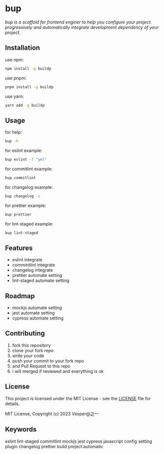 # bup

_bup is a scaffold for frontend enginer to help you configure your project. progressively and automatically integrate development dependency of your project._

## Installation

use npm:

```bash
npm install -g buildp
```

use pnpm:

```bash
pnpm install -g buildp
```

use yarn:

```bash
yarn add -g buildp
```

## Usage

for help:

```bash
bup -h
```

for eslint example:

```bash
bup eslint -f "yml"
```

for commitlint example:

```bash
bup commitlint
```

for changelog example:

```bash
bup changelog -c
```

for prettier example:

```bash
bup prettier
```

for lint-staged example:

```bash
bup lint-staged
```

## Features

- eslint integrate
- commintlint integrate
- changelog integrate
- prettier automate setting
- lint-staged automate setting

## Roadmap

- mockjs automate setting
- jest automate setting
- cypress automate setting

## Contributing

1. fork this repository
2. clone your fork repo
3. write your code
4. push your commit to your fork repo
5. and Pull Request to this repo
6. i will merged if reviewed and everything is ok

## License

This project is licensed under the MIT License - see the [LICENSE](LICENSE) file for details.

MIT License, Copyright (c) 2023 Vesper@之一

## Keywords

eslint lint-staged commitlint mockjs jest cypress javascript config setting plugin changelog prettier build preject automatic
